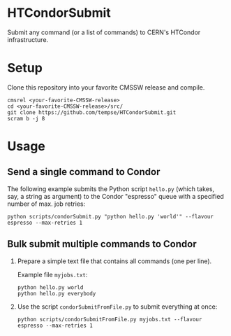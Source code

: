 # HTCondorSubmit

Submit any command (or a list of commands) to CERN's HTCondor infrastructure.

# Setup

Clone this repository into your favorite CMSSW release and compile.
```
cmsrel <your-favorite-CMSSW-release>
cd <your-favorite-CMSSW-release>/src/
git clone https://github.com/tempse/HTCondorSubmit.git
scram b -j 8
```

# Usage

## Send a single command to Condor
The following example submits the Python script `hello.py` (which takes, say, a string as argument) to the Condor "espresso" queue with a specified number of max. job retries:
```
python scripts/condorSubmit.py "python hello.py 'world'" --flavour espresso --max-retries 1
```

## Bulk submit multiple commands to Condor

1.  Prepare a simple text file that contains all commands (one per line).

    Example file `myjobs.txt`:
    ```
    python hello.py world
    python hello.py everybody
    ```

2.  Use the script `condorSubmitFromFile.py` to submit everything at once:
    ```
    python scripts/condorSubmitFromFile.py myjobs.txt --flavour espresso --max-retries 1
    ```
